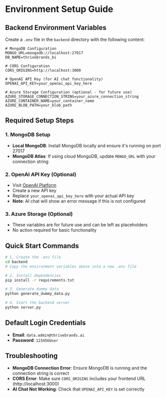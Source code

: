# Environment Setup Guide

## Backend Environment Variables

Create a `.env` file in the `backend` directory with the following content:

```env
# MongoDB Configuration
MONGO_URL=mongodb://localhost:27017
DB_NAME=thrivebrands_bi

# CORS Configuration
CORS_ORIGINS=http://localhost:3000

# OpenAI API Key (for AI chat functionality)
OPENAI_API_KEY=your_openai_api_key_here

# Azure Storage Configuration (optional - for future use)
AZURE_STORAGE_CONNECTION_STRING=your_azure_connection_string
AZURE_CONTAINER_NAME=your_container_name
AZURE_BLOB_PATH=your_blob_path
```

## Required Setup Steps

### 1. MongoDB Setup
- **Local MongoDB**: Install MongoDB locally and ensure it's running on port 27017
- **MongoDB Atlas**: If using cloud MongoDB, update `MONGO_URL` with your connection string

### 2. OpenAI API Key (Optional)
- Visit [OpenAI Platform](https://platform.openai.com/api-keys)
- Create a new API key
- Replace `your_openai_api_key_here` with your actual API key
- **Note**: AI chat will show an error message if this is not configured

### 3. Azure Storage (Optional)
- These variables are for future use and can be left as placeholders
- No action required for basic functionality

## Quick Start Commands

```bash
# 1. Create the .env file
cd backend
# Copy the environment variables above into a new .env file

# 2. Install dependencies
pip install -r requirements.txt

# 3. Generate dummy data
python generate_dummy_data.py

# 4. Start the backend server
python server.py
```

## Default Login Credentials

- **Email**: `data.admin@thrivebrands.ai`
- **Password**: `123456User`

## Troubleshooting

- **MongoDB Connection Error**: Ensure MongoDB is running and the connection string is correct
- **CORS Error**: Make sure `CORS_ORIGINS` includes your frontend URL (http://localhost:3000)
- **AI Chat Not Working**: Check that `OPENAI_API_KEY` is set correctly
